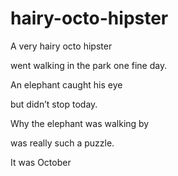 hairy-octo-hipster
==================

A very hairy octo hipster

went walking in the park one fine day.

An elephant caught his eye

but didn’t stop today.

Why the elephant was walking by

was really such a puzzle.

It was October